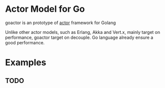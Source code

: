 Actor Model for Go
==================

goactor is an prototype of [actor](https://en.wikipedia.org/wiki/Actor_model) framework for Golang

Unlike other actor models, such as Erlang, Akka and Vert.x, mainly target on performance, goactor target on decouple. Go language already ensure a good performance.

# Examples

## TODO